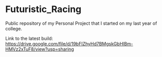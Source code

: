 # Futuristic_Racing
Public repository of my Personal Project that I started on my last year of college. 

Link to the latest build: https://drive.google.com/file/d/19bFIZhyHd7BMgskGbHlBm-HMVz2xTuF8/view?usp=sharing
